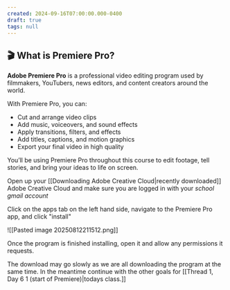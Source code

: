 ```yaml
---
created: 2024-09-16T07:00:00.000-0400
draft: true
tags: null
---
```


## 🎬 What is Premiere Pro?

**Adobe Premiere Pro** is a professional video editing program used by filmmakers, YouTubers, news editors, and content creators around the world.

With Premiere Pro, you can:
- Cut and arrange video clips
- Add music, voiceovers, and sound effects
- Apply transitions, filters, and effects
- Add titles, captions, and motion graphics
- Export your final video in high quality

You’ll be using Premiere Pro throughout this course to edit footage, tell stories, and bring your ideas to life on screen.

Open up your [[Downloading Adobe Creative Cloud|recently downloaded]] Adobe Creative Cloud and make sure you are logged in with your *school gmail account*

Click on the apps tab on the left hand side, navigate to the Premiere Pro app, and click "install"

![[Pasted image 20250812211512.png]]

Once the program is finished installing, open it and allow any permissions it requests. 

The download may go slowly as we are all downloading the program at the same time. In the meantime continue with the other goals for [[Thread 1, Day 6 1 (start of Premiere)|todays class.]]